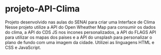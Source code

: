 # projeto-API-Clima

Projeto desenvolvido nas aulas do SENAI para criar uma Interface de Clima
Nesse projeto utilize a API do Open Wheather Map para consumir os dados do clima, a API do CDS JS nos incones personalizados, a API do FLAGS API para utilizar os mapas dos paises e a API do unsplash para personalizar o plano de fundo com uma imagem da cidade.
Utilizei as linguagens HTML e CSS e JavaScript.









